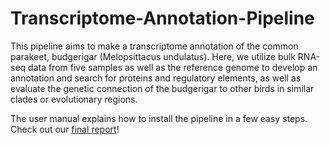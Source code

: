 # Transcriptome-Annotation-Pipeline

This pipeline aims to make a transcriptome annotation of the common parakeet, budgerigar (Melopsittacus undulatus). Here, we utilize bulk RNA-seq data from five samples as well as the reference genome to develop an annotation and search for proteins and regulatory elements, as well as evaluate the genetic connection of the budgerigar to other birds in similar clades or evolutionary regions. 

The user manual explains how to install the pipeline in a few easy steps. Check out our [final report](https://github.com/egaskin/Transcriptome-Annotation-Pipeline/blob/main/final-documents/final-report.pdf)!
